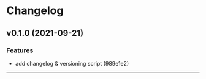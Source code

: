 # Changelog

## v0.1.0 (2021-09-21)

### Features

- add changelog & versioning script (989e1e2)

---

